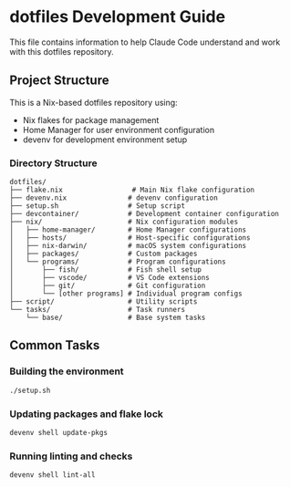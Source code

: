 # dotfiles Development Guide

This file contains information to help Claude Code understand and work with this dotfiles repository.

## Project Structure

This is a Nix-based dotfiles repository using:

- Nix flakes for package management
- Home Manager for user environment configuration
- devenv for development environment setup

### Directory Structure

```
dotfiles/
├── flake.nix                 # Main Nix flake configuration
├── devenv.nix               # devenv configuration
├── setup.sh                 # Setup script
├── devcontainer/            # Development container configuration
├── nix/                     # Nix configuration modules
│   ├── home-manager/        # Home Manager configurations
│   ├── hosts/               # Host-specific configurations
│   ├── nix-darwin/          # macOS system configurations
│   ├── packages/            # Custom packages
│   └── programs/            # Program configurations
│       ├── fish/            # Fish shell setup
│       ├── vscode/          # VS Code extensions
│       ├── git/             # Git configuration
│       └── [other programs] # Individual program configs
├── script/                  # Utility scripts
└── tasks/                   # Task runners
    └── base/                # Base system tasks
```

## Common Tasks

### Building the environment

```bash
./setup.sh
```

### Updating packages and flake lock

```bash
devenv shell update-pkgs
```

### Running linting and checks

```bash
devenv shell lint-all
```
